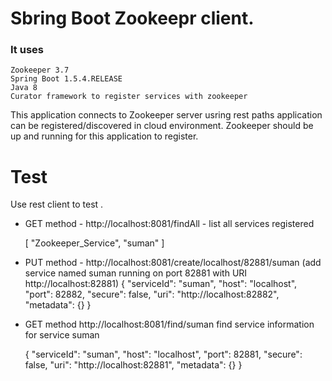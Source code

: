 #    Sbring Boot Zookeepr client.

### It uses
    Zookeeper 3.7
    Spring Boot 1.5.4.RELEASE
    Java 8
    Curator framework to register services with zookeeper


This application connects to Zookeeper server usring rest paths application can be registered/discovered in cloud environment.
Zookeeper should be up and running for this application to register.

# Test
Use rest client to test .


- GET method - http://localhost:8081/findAll - list all services registered
   
     [
         "Zookeeper_Service",
         "suman"
     ]
- PUT method - http://localhost:8081/create/localhost/82881/suman (add service named suman running on port 82881 with URI http://localhost:82881)
    {
        "serviceId": "suman",
        "host": "localhost",
        "port": 82882,
        "secure": false,
        "uri": "http://localhost:82882",
        "metadata": {}
    }
- GET method http://localhost:8081/find/suman find service information for service suman

   {
       "serviceId": "suman",
       "host": "localhost",
       "port": 82881,
       "secure": false,
       "uri": "http://localhost:82881",
       "metadata": {}
   }
